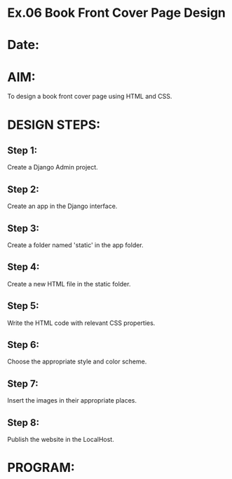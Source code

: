 # Ex.06 Book Front Cover Page Design
# Date:
# AIM:
To design a book front cover page using HTML and CSS.

# DESIGN STEPS:
## Step 1:
Create a Django Admin project.

## Step 2:
Create an app in the Django interface.

## Step 3:
Create a folder named 'static' in the app folder.

## Step 4:
Create a new HTML file in the static folder.

## Step 5:
Write the HTML code with relevant CSS properties.

## Step 6:
Choose the appropriate style and color scheme.

## Step 7:
Insert the images in their appropriate places.

## Step 8:
Publish the website in the LocalHost.

# PROGRAM:
<!DOCTYPE html>
 <html>
 <head>     
    <title>BOOK</title>
    <style>
        .bookpage{
            width: 400px;
            height: 600px;
            color:black;
            margin-left: auto;
            margin-right: auto;
            padding: 20px;
            font-family: ' Arial, sans-serif';
            background-image: url("love.jpeg");
            background-size: cover;
        }
       
        .author{
        
            display: inline;
            position: relative;
            color:rgb(255, 255, 255);
            top:190px;
            
            font-family:Georgia;
            font-size: medium;
        }
        .booktitle{
            color:azure;
            font-family: Roquen;
            font-size: larger;
            text-align: center;
            position: relative;
            top: 30px;
        
        }
 
        .id {
            width:400px;
            position: relative;
            top:180px;
            
        }
        
        .ed{
            color:azure;
            font-size: medium;
            font-family: Verdana;
            position:relative;
            top:85px;
        
        }
        
        .mypic{
            position: relative;
            top: 135px;
            left: 260px;
            width: 90px;
            height: 80px;
            background-size:contain;
        }
        </style>
        <title>Book Cover Page</title>
        </head>
        <body>
        <div class="bookpage">
            <div class="booktitle">
                <h1> <FONT color="red">THE SOUL OF HEART</h1></div></FONT>
                <br>
            <div class="subtitle">
                <center><font color="black"> BLEEDING OF UNWRIITEN STORY</center></font>
            </div>
            <br>
            <br>
            <br>
            <br>
            <br>
            <br>
            <br>
            <br>
        
            <div class="mypic">
                <img src="ruskeyybond.jpg" width="120" height="100" >
            </div>
            <div class="id">
                <hr style="color:blanchedalmond">
            </div>
            <div class="author">
               <p><b>DEEPIKA R</b></p>
            </div>
            <div class="ed">
                <font color="red">BEHIND THE TRUTH </font>
            </div>
        </div>
        </body>
        
</html>
# OUTPUT:
![Screenshot 2025-04-29 141856](https://github.com/user-attachments/assets/d9d744dc-81bd-4509-b085-26a2b6d9eaf1)


# RESULT:
The program for designing book front cover page using HTML and CSS is completed successfully.
